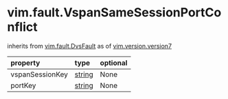 vim.fault.VspanSameSessionPortConflict
======================================
inherits from [vim.fault.DvsFault](docs/vim.fault.DvsFault.md)
as of [vim.version.version7](docs/vim.version.md)

| property | type | optional |
|:---------|:-----|:---------|
| vspanSessionKey | [string](string.md "string") | None |
| portKey | [string](string.md "string") | None |
